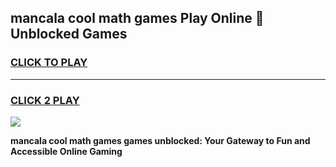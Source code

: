 
## mancala cool math games Play Online 👋 Unblocked Games
<h3>
<a href="https://news.freeplayer.one?title=mancala_cool_math_games&ref=17CMG">CLICK TO PLAY</a></h3>
<hr>

<h3>
<a href="https://news.freeplayer.one?title=mancala_cool_math_games&ref=17CMG">CLICK 2 PLAY</a>
  
</h3>

<a href="https://news.freeplayer.one?title=mancala_cool_math_games&ref=17CMG/"><img src="https://clearcache.store/games.png"></a>


**mancala cool math games games unblocked: Your Gateway to Fun and Accessible Online Gaming**
